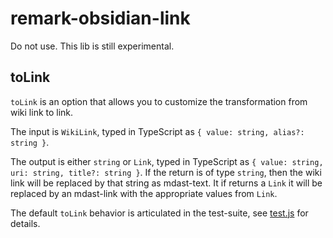 # remark-obsidian-link

Do not use. This lib is still experimental.

## toLink

`toLink` is an option that allows you to customize the transformation from wiki link to link.

The input is `WikiLink`, typed in TypeScript as `{ value: string, alias?: string }`.

The output is either `string` or `Link`, typed in TypeScript as `{ value: string, uri: string, title?: string }`. If the return is of type `string`, then the wiki link will be replaced by that string as mdast-text. It if returns a `Link` it will be replaced by an mdast-link with the appropriate values from `Link`.

The default `toLink` behavior is articulated in the test-suite, see [test.js](./test.js) for details.
